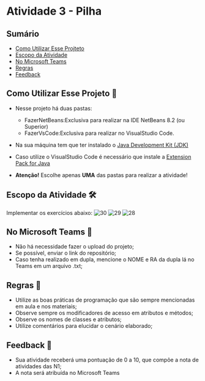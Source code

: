# Atividade 3 - Pilha


## Sumário 
- [Como Utilizar Esse Projteto](#como-utilizar-esse-projeto-)
- [Escopo da Atividade](#escopo-da-atividade-%EF%B8%8F) 
- [No Microsoft Teams](#no-microsoft-teams--)
- [Regras](#regras-)
- [Feedback](#feedback-)

## Como Utilizar Esse Projeto 📁

- Nesse projeto há duas pastas:
    - FazerNetBeans:Exclusiva para realizar na IDE NetBeans 8.2 (ou Superior)
    - FazerVsCode:Exclusiva para realizar no VisualStudio Code. 

- Na sua máquina tem que ter instalado o <a href="https://www.oracle.com/br/java/technologies/downloads/" target="_blank">Java Development Kit (JDK) </a> 
- Caso utilize o VisualStudio Code é necessário que instale a <a href="https://marketplace.visualstudio.com/items?itemName=vscjava.vscode-java-pack" target="_blank">Extension Pack for Java</a>


- <b>Atenção!</b> Escolhe apenas <b>UMA</b> das pastas para realizar a atividade! 

## Escopo da Atividade 🛠️
Implementar os exercícios abaixo: 
![30](https://github.com/FATECFV2024/atividade-3-ed/assets/98854868/da7470e0-dd7a-495a-b92f-40f4c8a495c4)
![29](https://github.com/FATECFV2024/atividade-3-ed/assets/98854868/9dc50eb6-ac7f-494d-96ba-43304a203671)
![28](https://github.com/FATECFV2024/atividade-3-ed/assets/98854868/5a05dbf1-d245-4b55-a8e2-16fc1b4edf76)


## No Microsoft Teams  👥

- Não há necessidade fazer o upload do projeto;
- Se possível, enviar o link do repositório; 
- Caso tenha realizado em dupla, mencione o NOME e RA da dupla lá no Teams em um arquivo .txt;

## Regras 📄

- Utilize as boas práticas de programação que são sempre mencionadas em aula e nos materiais; 
- Observe sempre os modificadores de acesso em atributos e métodos;
- Observe os nomes de classes e atributos;
- Utilize comentários para elucidar o cenário elaborado;

## Feedback 📨
-  Sua atividade receberá uma pontuação de 0 a 10, que compõe a nota de atividades das N1;
-  A nota será atribuída no Microsoft Teams





